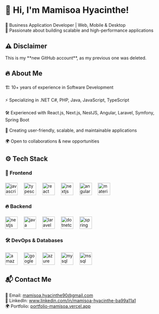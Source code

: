 <h1 align="left">👋 Hi, I'm Mamisoa Hyacinthe!</h1>

###

<p align="left">🚀 Business Application Developer | Web, Mobile & Desktop<br>🎯 Passionate about building scalable and high-performance applications</p>

###

<h2 align="left">⚠️ Disclaimer</h2>

<p align="left">This is my **new GitHub account**, as my previous one was deleted.</p>

<h2 align="left">🔥 About Me</h2>

###

<p align="left">🏗️ 10+ years of experience in Software Development<br><br>⚡ Specializing in .NET C#, PHP, Java, JavaScript, TypeScript<br><br>🛠️ Experienced with React.js, Next.js, NestJS, Angular, Laravel, Symfony, Spring Boot<br><br>📱 Creating user-friendly, scalable, and maintainable applications<br><br>🌍 Open to collaborations & new opportunities</p>

###

<h2 align="left">⚙️ Tech Stack</h2>

###

<h3 align="left">🚀 Frontend</h3>

###

<div align="left">
  <img src="https://cdn.jsdelivr.net/gh/devicons/devicon/icons/javascript/javascript-original.svg" height="40" alt="javascript logo"  />
  <img width="12" />
  <img src="https://cdn.jsdelivr.net/gh/devicons/devicon/icons/typescript/typescript-original.svg" height="40" alt="typescript logo"  />
  <img width="12" />
  <img src="https://cdn.jsdelivr.net/gh/devicons/devicon/icons/react/react-original.svg" height="40" alt="react logo"  />
  <img width="12" />
  <img src="https://cdn.jsdelivr.net/gh/devicons/devicon/icons/nextjs/nextjs-original.svg" height="40" alt="nextjs logo"  />
  <img width="12" />
  <img src="https://cdn.jsdelivr.net/gh/devicons/devicon/icons/angularjs/angularjs-original.svg" height="40" alt="angularjs logo"  />
  <img width="12" />
  <img src="https://cdn.jsdelivr.net/gh/devicons/devicon/icons/materialui/materialui-original.svg" height="40" alt="materialui logo"  />
</div>

###

<h3 align="left">🔥 Backend</h3>

###

<div align="left">
  <img src="https://cdn.jsdelivr.net/gh/devicons/devicon/icons/nestjs/nestjs-original.svg" height="40" alt="nestjs logo"  />
  <img width="12" />
  <img src="https://cdn.jsdelivr.net/gh/devicons/devicon/icons/java/java-original.svg" height="40" alt="java logo"  />
  <img width="12" />
  <img src="https://cdn.jsdelivr.net/gh/devicons/devicon/icons/laravel/laravel-original.svg" height="40" alt="laravel logo"  />
  <img width="12" />
  <img src="https://cdn.jsdelivr.net/gh/devicons/devicon/icons/dotnetcore/dotnetcore-original.svg" height="40" alt="dotnetcore logo"  />
  <img width="12" />
  <img src="https://cdn.jsdelivr.net/gh/devicons/devicon/icons/spring/spring-original.svg" height="40" alt="spring boot logo"  />
</div>

###

<h3 align="left">🛠️ DevOps & Databases</h3>

###

<div align="left">
  <img src="https://cdn.jsdelivr.net/gh/devicons/devicon/icons/amazonwebservices/amazonwebservices-line-wordmark.svg" height="40" alt="amazonwebservices logo"  />
  <img width="12" />
  <img src="https://cdn.jsdelivr.net/gh/devicons/devicon/icons/googlecloud/googlecloud-original.svg" height="40" alt="google cloud logo"  />
  <img width="12" />
  <img src="https://cdn.jsdelivr.net/gh/devicons/devicon/icons/azure/azure-original.svg" height="40" alt="azure logo"  />
  <img width="12" />
  <img src="https://cdn.jsdelivr.net/gh/devicons/devicon/icons/mysql/mysql-original.svg" height="40" alt="mysql logo"  />
  <img width="12" />
  <img src="https://cdn.jsdelivr.net/gh/devicons/devicon/icons/microsoftsqlserver/microsoftsqlserver-plain.svg" height="40" alt="mssql logo"  />
</div>

###

<h2 align="left">📬 Contact Me</h2>

###

<p align="left">
  📧 Email: <a href="mailto:mamisoa.hyacinthe90@gmail.com">mamisoa.hyacinthe90@gmail.com</a><br>
  🔗 LinkedIn: <a href="https://www.linkedin.com/in/mamisoa-hyacinthe-ba99a11a1">www.linkedin.com/in/mamisoa-hyacinthe-ba99a11a1</a><br>
  🌍 Portfolio: <a href="https://portfolio-mamisoa.vercel.app">portfolio-mamisoa.vercel.app</a>
</p>
